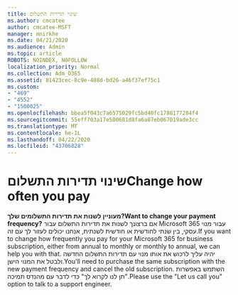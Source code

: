 ```yaml
---
title: שינוי תדירות התשלום
ms.author: cmcatee
author: cmcatee-MSFT
manager: mnirkhe
ms.date: 04/21/2020
ms.audience: Admin
ms.topic: article
ROBOTS: NOINDEX, NOFOLLOW
localization_priority: Normal
ms.collection: Adm_O365
ms.assetid: 81423cec-8c9e-408d-bd26-a46f37ef75c1
ms.custom:
- "469"
- "4552"
- "1500025"
ms.openlocfilehash: bbea5f043c7a6575029fc5bd40fc1788177284f4
ms.sourcegitcommit: 55eff703a17e500681d8fa6a87eb067019ade3cc
ms.translationtype: MT
ms.contentlocale: he-IL
ms.lasthandoff: 04/22/2020
ms.locfileid: "43706828"
---
```

# <a name="change-how-often-you-pay"></a><span data-ttu-id="9e443-102">שינוי תדירות התשלום</span><span class="sxs-lookup"><span data-stu-id="9e443-102">Change how often you pay</span></span>

 <span data-ttu-id="9e443-103">**מעוניין לשנות את תדירות התשלומים שלך?**</span><span class="sxs-lookup"><span data-stu-id="9e443-103">**Want to change your payment frequency?**</span></span> <span data-ttu-id="9e443-104">אם ברצונך לשנות את תדירות התשלום עבור Microsoft 365 עבור מנוי עסקי, בין שנתי לחודשית או חודשית לשנתית, אנחנו יכולים לעזור לך עם זה.</span><span class="sxs-lookup"><span data-stu-id="9e443-104">If you want to change how frequently you pay for your Microsoft 365 for business subscription, either from annual to monthly or monthly to annual, we can help you with that.</span></span> <span data-ttu-id="9e443-105">יהיה עליך לרכוש את אותו מנוי עם תדירות התשלום החדשה ולבטל את המנוי הישן.</span><span class="sxs-lookup"><span data-stu-id="9e443-105">You'll need to purchase the same subscription with the new payment frequency and cancel the old subscription.</span></span> <span data-ttu-id="9e443-106">השתמש באפשרות "תן לנו לקרוא לך" כדי לדבר עם מהנדס תמיכה.</span><span class="sxs-lookup"><span data-stu-id="9e443-106">Please use the "Let us call you" option to talk to a support engineer.</span></span>

